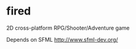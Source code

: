 fired
=====

2D cross-platform RPG/Shooter/Adventure game

Depends on SFML http://www.sfml-dev.org/
